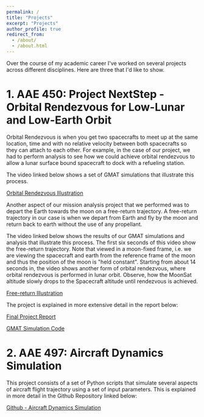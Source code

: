 ```yaml
---
permalink: /
title: "Projects"
excerpt: "Projects"
author_profile: true
redirect_from: 
  - /about/
  - /about.html
---
```


Over the course of my academic career I've worked on several projects across different disciplines. Here are three that I'd like to show.

# 1. AAE 450: Project NextStep - Orbital Rendezvous for Low-Lunar and Low-Earth Orbit

Orbital Rendezvous is when you get two spacecrafts to meet up at the same location, time and with no relative velocity between both spacecrafts so they can attach to each other. For example, in the case of our project, we had to perform analysis to see how we could achieve orbital rendezvous to allow a lunar surface bound spacecraft to dock with a refueling station.

The video linked below shows a set of GMAT simulations that illustrate this process.

[Orbital Rendezvous Illustration](https://drive.google.com/file/d/1fC9Umw4_sVfykU6PT4sL99A5xb2ANqVL/view)

Another aspect of our mission analysis project that we performed was to depart the Earth towards the moon on a free-return trajectory. A free-return trajectory in our case is when we depart from Earth and fly by the moon and return back to earth without the use of any propellant.

The video linked below shows the results of our GMAT simulations and analysis that illustrate this process. The first six seconds of this video show the free-return trajectory. Note that viewed in a moon-fixed frame, i.e. we are viewing the spacecraft and earth from the reference frame of the moon and thus the position of the moon is "held constant". Starting from about 14 seconds in, the video shows another form of orbital rendezvous, where orbital rendezvous is performed in lunar orbit. Observe, how the MoonSat altitude slowly drops to the Spacecraft altitude until rendezvous is achieved.

[Free-return Illustration](https://drive.google.com/file/d/1S-XEX5IL6Ex4s8_pnCA9ovFfcS__rXdT/view?usp=sharing)

The project is explained in more extensive detail in the report below:

[Final Project Report](https://drive.google.com/file/d/18KDvSTkez_e-awAvBRTIuSWnQADe2SOX/view)

[GMAT Simulation Code](https://github.com/ynoureddine/GMAT_OrbitalRendezvous/tree/main)

# 2. AAE 497: Aircraft Dynamics Simulation
This project consists of a set of Python scripts that simulate several aspects of aircraft flight trajectory using a set of input parameters. This is explained in more detail in the Github Repository linked below:

[Github - Aircraft Dynamics Simulation](https://github.com/ynoureddine/Aircraft-Dynamics-Simulation)
